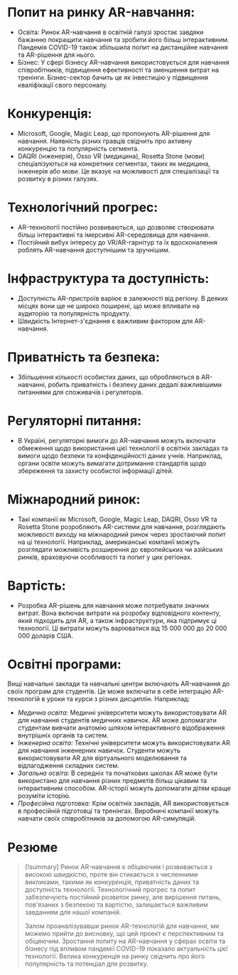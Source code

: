 # Попит на ринку AR-навчання:

- Освіта: Ринок AR-навчання в освітній галузі зростає завдяки бажанню покращити навчання та зробити його більш інтерактивним. Пандемія COVID-19 також збільшила попит на дистанційне навчання та AR-рішення для нього.
- Бізнес: У сфері бізнесу AR-навчання використовується для навчання співробітників, підвищення ефективності та зменшення витрат на тренінги. Бізнес-сектор бачить це як інвестицію у підвищення кваліфікації свого персоналу.

# Конкуренція:

- Microsoft, Google, Magic Leap, що пропонують AR-рішення для навчання. Наявність різних гравців свідчить про активну конкуренцію та популярність сегмента.
- DAQRI (інженерія), Osso VR (медицина), Rosetta Stone (мови) спеціалізуються на конкретних сегментах, таких як медицина, інженерія або мови. Це вказує на можливості для спеціалізації та розвитку в різних галузях.

# Технологічний прогрес:

- AR-технології постійно розвиваються, що дозволяє створювати більш інтерактивні та імерсивні AR-середовища для навчання.
- Постійний вибух інтересу до VR/AR-гарнітур та їх вдосконалення роблять AR-навчання доступнішим та зручнішим.

# Інфраструктура та доступність:

- Доступність AR-пристроїв варіює в залежності від регіону. В деяких місцях вони ще не широко поширені, що може впливати на аудиторію та популярність продукту.
- Швидкість Інтернет-з'єднання є важливим фактором для AR-навчання.

# Приватність та безпека:

- Збільшення кількості особистих даних, що обробляються в AR-навчанні, робить приватність і безпеку даних дедалі важливішими питаннями для споживачів і регуляторів.

# Регуляторні питання:

- В Україні, регуляторні вимоги до AR-навчання можуть включати обмеження щодо використання цієї технології в освітніх закладах та вимоги щодо безпеки та конфіденційності даних учнів. Наприклад, органи освіти можуть вимагати дотримання стандартів щодо збереження та захисту особистої інформації дітей.

# Міжнародний ринок:

- Такі компанії як Microsoft, Google, Magic Leap, DAQRI, Osso VR та Rosetta Stone розробляють AR-системи для навчання, розглядають можливості виходу на міжнародний ринок через зростаючий попит на ці технології. Наприклад, американські компанії можуть розглядати можливість розширення до європейських чи азійських ринків, враховуючи особливості та попит у цих регіонах.

# Вартість:

- Розробка AR-рішень для навчання може потребувати значних витрат. Вона включає витрати на розробку відповідного контенту, який підходить для AR, а також інфраструктури, яка підтримує ці технології. Ці витрати можуть варіюватися від 15 000 000 до 20 000 000 доларів США.
# Освітні програми:
Вищі навчальні заклади та навчальні центри включають AR-навчання до своїх програм для студентів. Це може включати в себе інтеграцію AR-технологій в уроки та курси з різних дисциплін. Наприклад:

- _Медична освіта:_ Медичні університети можуть використовувати AR для навчання студентів медичних навичок. AR може допомагати студентам вивчати анатомію шляхом інтерактивного відображення внутрішніх органів та систем.
- _Інженерна освіта:_ Технічні університети можуть використовувати AR для навчання інженерних навичок. Студенти можуть використовувати AR для віртуального моделювання та відлагодження складних систем.
- _Загальна освіта:_ В середніх та початкових школах AR може бути використано для навчання різних предметів більш цікавим та інтерактивним способом. AR-історії можуть допомагати дітям краще розуміти історію.
- _Професійна підготовка:_ Крім освітніх закладів, AR використовується в професійній підготовці та тренінгах. Виробничі компанії можуть навчати своїх співробітників за допомогою AR-симуляцій.

# Резюме
> [!summary] 
> Ринок AR-навчання є обіцяючим і розвивається з високою швидкістю, проте він стикається з численними викликами, такими як конкуренція, приватність даних та доступність технології. Технологічний прогрес та попит забезпечують постійний розвиток ринку, але вирішення питань, пов'язаних з безпекою та вартістю, залишається важливим завданням для нашої компаній.
> 
> Залом проаналізувавши ринок AR-технологій для навчання, ми можемо прийти до висновку, що цей проект є перспективним та обіцяючим. Зростання попиту на AR-навчання у сферах освіти та бізнесу під впливом пандемії COVID-19 показало актуальність цієї технології. Велика конкуренція на ринку свідчить про його популярність та потенціал для розвитку. 
